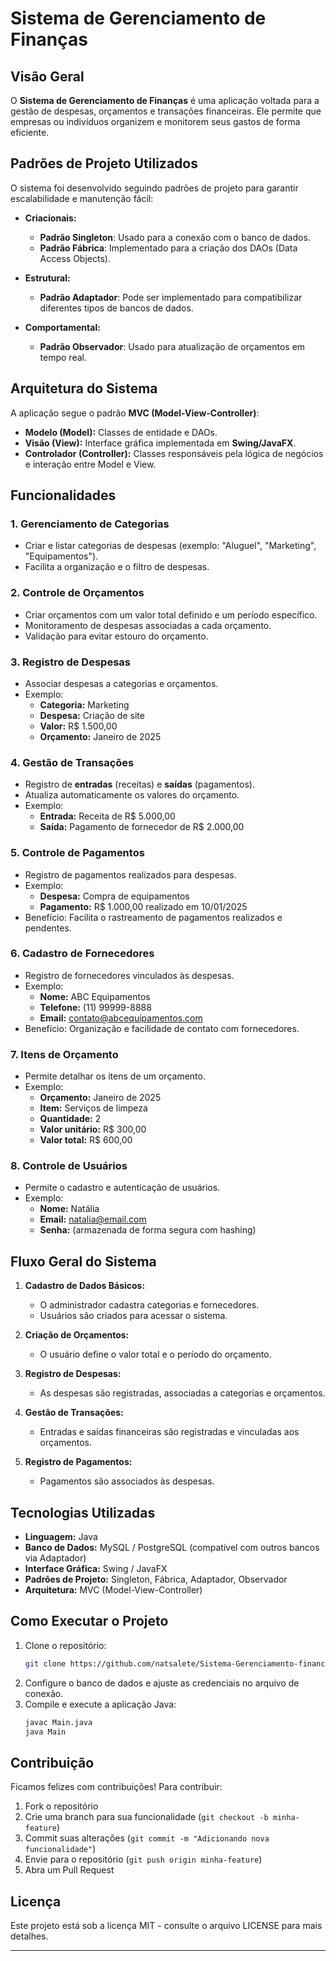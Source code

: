 # Sistema de Gerenciamento de Finanças

## Visão Geral

O **Sistema de Gerenciamento de Finanças** é uma aplicação voltada para a gestão de despesas, orçamentos e transações financeiras. Ele permite que empresas ou indivíduos organizem e monitorem seus gastos de forma eficiente.

## Padrões de Projeto Utilizados

O sistema foi desenvolvido seguindo padrões de projeto para garantir escalabilidade e manutenção fácil:

- **Criacionais:**

  - **Padrão Singleton**: Usado para a conexão com o banco de dados.
  - **Padrão Fábrica**: Implementado para a criação dos DAOs (Data Access Objects).

- **Estrutural:**

  - **Padrão Adaptador**: Pode ser implementado para compatibilizar diferentes tipos de bancos de dados.

- **Comportamental:**

  - **Padrão Observador**: Usado para atualização de orçamentos em tempo real.

## Arquitetura do Sistema

A aplicação segue o padrão **MVC (Model-View-Controller)**:

- **Modelo (Model):** Classes de entidade e DAOs.
- **Visão (View):** Interface gráfica implementada em **Swing/JavaFX**.
- **Controlador (Controller):** Classes responsáveis pela lógica de negócios e interação entre Model e View.

## Funcionalidades

### 1. Gerenciamento de Categorias

- Criar e listar categorias de despesas (exemplo: "Aluguel", "Marketing", "Equipamentos").
- Facilita a organização e o filtro de despesas.

### 2. Controle de Orçamentos

- Criar orçamentos com um valor total definido e um período específico.
- Monitoramento de despesas associadas a cada orçamento.
- Validação para evitar estouro do orçamento.

### 3. Registro de Despesas

- Associar despesas a categorias e orçamentos.
- Exemplo:
  - **Categoria:** Marketing
  - **Despesa:** Criação de site
  - **Valor:** R\$ 1.500,00
  - **Orçamento:** Janeiro de 2025

### 4. Gestão de Transações

- Registro de **entradas** (receitas) e **saídas** (pagamentos).
- Atualiza automaticamente os valores do orçamento.
- Exemplo:
  - **Entrada:** Receita de R\$ 5.000,00
  - **Saída:** Pagamento de fornecedor de R\$ 2.000,00

### 5. Controle de Pagamentos

- Registro de pagamentos realizados para despesas.
- Exemplo:
  - **Despesa:** Compra de equipamentos
  - **Pagamento:** R\$ 1.000,00 realizado em 10/01/2025
- Benefício: Facilita o rastreamento de pagamentos realizados e pendentes.

### 6. Cadastro de Fornecedores

- Registro de fornecedores vinculados às despesas.
- Exemplo:
  - **Nome:** ABC Equipamentos
  - **Telefone:** (11) 99999-8888
  - **Email:** [contato@abcequipamentos.com](mailto\:contato@abcequipamentos.com)
- Benefício: Organização e facilidade de contato com fornecedores.

### 7. Itens de Orçamento

- Permite detalhar os itens de um orçamento.
- Exemplo:
  - **Orçamento:** Janeiro de 2025
  - **Item:** Serviços de limpeza
  - **Quantidade:** 2
  - **Valor unitário:** R\$ 300,00
  - **Valor total:** R\$ 600,00

### 8. Controle de Usuários

- Permite o cadastro e autenticação de usuários.
- Exemplo:
  - **Nome:** Natália
  - **Email:** [natalia@email.com](mailto\:natalia@email.com)
  - **Senha:** (armazenada de forma segura com hashing)

## Fluxo Geral do Sistema

1. **Cadastro de Dados Básicos:**

   - O administrador cadastra categorias e fornecedores.
   - Usuários são criados para acessar o sistema.

2. **Criação de Orçamentos:**

   - O usuário define o valor total e o período do orçamento.

3. **Registro de Despesas:**

   - As despesas são registradas, associadas a categorias e orçamentos.

4. **Gestão de Transações:**

   - Entradas e saídas financeiras são registradas e vinculadas aos orçamentos.

5. **Registro de Pagamentos:**

   - Pagamentos são associados às despesas.

## Tecnologias Utilizadas

- **Linguagem:** Java
- **Banco de Dados:** MySQL / PostgreSQL (compatível com outros bancos via Adaptador)
- **Interface Gráfica:** Swing / JavaFX
- **Padrões de Projeto:** Singleton, Fábrica, Adaptador, Observador
- **Arquitetura:** MVC (Model-View-Controller)

## Como Executar o Projeto

1. Clone o repositório:
   ```bash
   git clone https://github.com/natsalete/Sistema-Gerenciamento-financas.git
   ```
2. Configure o banco de dados e ajuste as credenciais no arquivo de conexão.
3. Compile e execute a aplicação Java:
   ```bash
   javac Main.java
   java Main
   ```

## Contribuição

Ficamos felizes com contribuições! Para contribuir:

1. Fork o repositório
2. Crie uma branch para sua funcionalidade (`git checkout -b minha-feature`)
3. Commit suas alterações (`git commit -m "Adicionando nova funcionalidade"`)
4. Envie para o repositório (`git push origin minha-feature`)
5. Abra um Pull Request

## Licença

Este projeto está sob a licença MIT - consulte o arquivo LICENSE para mais detalhes.

---
